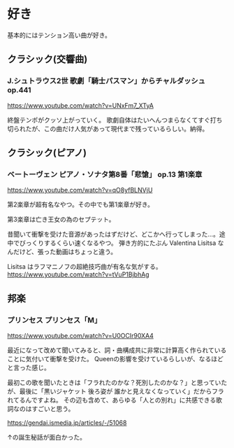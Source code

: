 # 好き

基本的にはテンション高い曲が好き。

## クラシック(交響曲)

### J.シュトラウス2世 歌劇「騎士パスマン」からチャルダッシュ op.441

https://www.youtube.com/watch?v=UNxFm7_XTyA

終盤テンポがクッソ上がっていく。
歌劇自体はたいへんつまらなくてすぐ打ち切られたが、この曲だけ人気があって現代まで残っているらしい。納得。

## クラシック(ピアノ)
### ベートーヴェン ピアノ・ソナタ第8番「悲愴」 op.13 第1楽章

https://www.youtube.com/watch?v=qO8yfBLNVjU

第2楽章が超有名なやつ。その中でも第1楽章が好き。

第3楽章は亡き王女の為のセプテット。

昔聞いて衝撃を受けた音源があったはずだけど、どこかへ行ってしまった…。途中でびっくりするくらい速くなるやつ。
弾き方的にたぶん Valentina Lisitsa なんだけど、張った動画はちょっと違う。

Lisitsa はラフマニノフの超絶技巧曲が有名な気がする。 https://www.youtube.com/watch?v=tVuP1BjbhAg

## 邦楽
### プリンセス プリンセス「M」

https://www.youtube.com/watch?v=U0OCIr90XA4

最近になって改めて聞いてみると、詞・曲構成共に非常に計算高く作られていることに気付いて衝撃を受けた。
Queenの影響を受けているらしいが、なるほどと言った感じ。

最初この歌を聞いたときは「フラれたのかな？死別したのかな？」と思っていたが、最後に「黒いジャケット 後ろ姿が 誰かと見えなくなっていく」だからフラれてるんですよね。
その辺も含めて、あらゆる「人との別れ」に共感できる歌詞なのはすごいと思う。

https://gendai.ismedia.jp/articles/-/51068

↑の誕生秘話が面白かった。

